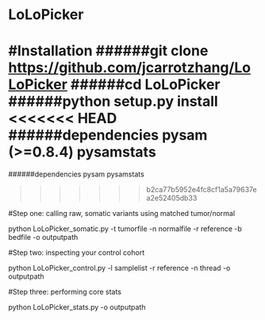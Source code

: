 # LoLoPicker

#Installation
######git clone https://github.com/jcarrotzhang/LoLoPicker 
######cd LoLoPicker 
######python setup.py install 
<<<<<<< HEAD
######dependencies pysam (>=0.8.4) pysamstats
=======
######dependencies pysam pysamstats
>>>>>>> b2ca77b5952e4fc8cf1a5a79637ea2e52405db33



#Step one: calling raw, somatic variants using matched tumor/normal 

python LoLoPicker_somatic.py -t tumorfile -n normalfile -r reference -b bedfile -o outputpath

#Step two: inspecting your control cohort

python LoLoPicker_control.py -l samplelist -r reference -n thread -o outputpath

#Step three: performing core stats

python LoLoPicker_stats.py -o outputpath

